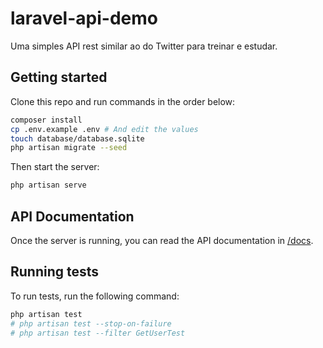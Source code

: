 # laravel-api-demo

Uma simples API rest similar ao do Twitter para treinar e estudar.

## Getting started

Clone this repo and run commands in the order below:

```bash
composer install
cp .env.example .env # And edit the values
touch database/database.sqlite
php artisan migrate --seed
```

Then start the server:

```bash
php artisan serve
```

## API Documentation

Once the server is running, you can read the API documentation in [/docs](http://localhost:8000/docs).

## Running tests

To run tests, run the following command:

```bash
php artisan test
# php artisan test --stop-on-failure
# php artisan test --filter GetUserTest
```
